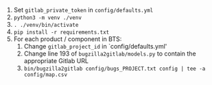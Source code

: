 1. Set `gitlab_private_token` in `config/defaults.yml`
2. `python3 -m venv ./venv`
3. `. ./venv/bin/activate`
4. `pip install -r requirements.txt`
5. For each product / component in BTS:
   1. Change `gitlab_project_id` in `config/defaults.yml'
   2. Change line 193 of `bugzilla2gitlab/models.py` to contain the
      appropriate Gitlab URL
   3. `bin/bugzilla2gitlab config/bugs_PROJECT.txt config | tee -a config/map.csv`
